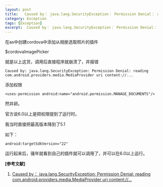 ```yaml
---
layout: post
title:   Caused by： java.lang.SecurityException： Permission Denial： reading com.android.providers.media.MediaProvider uri content：//... 
category: Exception
tags: [Exception]
excerpt:  Caused by： java.lang.SecurityException： Permission Denial： reading com.android.providers.media.MediaProvider uri content：//... 
---
```


在as中创建cordova中添加从相册选取照片的插件

$cordovaImagePicker

就是以上这货，调用后直接程序就崩溃了，并报错

	Caused by: java.lang.SecurityException: Permission Denial: reading com.android.providers.media.MediaProvider uri content://...

添加权限

	<uses-permission android:name="android.permission.MANAGE_DOCUMENTS"/>

然并卵。

官方说6.0以上是把权限提到了运行时。

我当时直接把最高版本降到了5.1

如下：

	android:targetSdkVersion="22"

运行起来后，骚年就看到自己的插件就可以调用了，并可以在6.0以上运行。	


**[参考文献]**

1. [Caused by： java.lang.SecurityException: Permission Denial: reading com.android.providers.media.MediaProvider uri content://... ](https://www.cnblogs.com/earl-yongchang/p/5558823.html "Caused by： java.lang.SecurityException: Permission Denial: reading com.android.providers.media.MediaProvider uri content://... ")


